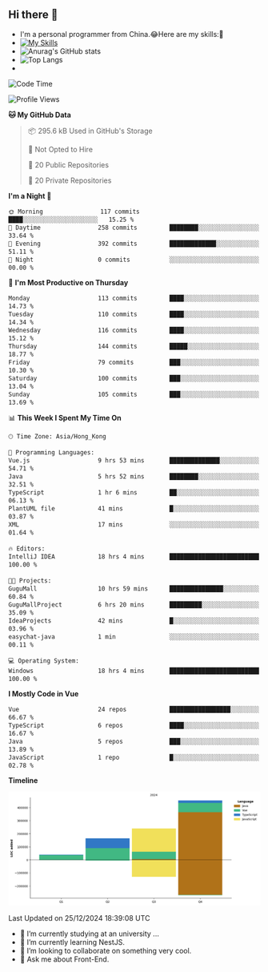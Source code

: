 ## Hi there 👋
- I'm a personal programmer from China.😂Here are my skills:🤔
- [![My Skills](https://skillicons.dev/icons?i=js,html,css,vue,typescript,java,golang)](https://skillicons.dev)
- ![Anurag's GitHub stats](https://github-readme-stats.vercel.app/api?username=FluffyChi-Xing&count_private=true&show_icons=true&theme=radical)
- ![Top Langs](https://github-readme-stats.vercel.app/api/top-langs/?username=FluffyChi-Xing)
- <!--START_SECTION:waka-->
![Code Time](http://img.shields.io/badge/Code%20Time-961%20hrs%204%20mins-blue)

![Profile Views](http://img.shields.io/badge/Profile%20Views-0-blue)

**🐱 My GitHub Data** 

> 📦 295.6 kB Used in GitHub's Storage 
 > 
> 🚫 Not Opted to Hire
 > 
> 📜 20 Public Repositories 
 > 
> 🔑 20 Private Repositories 
 > 
**I'm a Night 🦉** 

```text
🌞 Morning                117 commits         ████░░░░░░░░░░░░░░░░░░░░░   15.25 % 
🌆 Daytime                258 commits         ████████░░░░░░░░░░░░░░░░░   33.64 % 
🌃 Evening                392 commits         █████████████░░░░░░░░░░░░   51.11 % 
🌙 Night                  0 commits           ░░░░░░░░░░░░░░░░░░░░░░░░░   00.00 % 
```
📅 **I'm Most Productive on Thursday** 

```text
Monday                   113 commits         ████░░░░░░░░░░░░░░░░░░░░░   14.73 % 
Tuesday                  110 commits         ████░░░░░░░░░░░░░░░░░░░░░   14.34 % 
Wednesday                116 commits         ████░░░░░░░░░░░░░░░░░░░░░   15.12 % 
Thursday                 144 commits         █████░░░░░░░░░░░░░░░░░░░░   18.77 % 
Friday                   79 commits          ███░░░░░░░░░░░░░░░░░░░░░░   10.30 % 
Saturday                 100 commits         ███░░░░░░░░░░░░░░░░░░░░░░   13.04 % 
Sunday                   105 commits         ███░░░░░░░░░░░░░░░░░░░░░░   13.69 % 
```


📊 **This Week I Spent My Time On** 

```text
🕑︎ Time Zone: Asia/Hong_Kong

💬 Programming Languages: 
Vue.js                   9 hrs 53 mins       ██████████████░░░░░░░░░░░   54.71 % 
Java                     5 hrs 52 mins       ████████░░░░░░░░░░░░░░░░░   32.51 % 
TypeScript               1 hr 6 mins         ██░░░░░░░░░░░░░░░░░░░░░░░   06.13 % 
PlantUML file            41 mins             █░░░░░░░░░░░░░░░░░░░░░░░░   03.87 % 
XML                      17 mins             ░░░░░░░░░░░░░░░░░░░░░░░░░   01.64 % 

🔥 Editors: 
IntelliJ IDEA            18 hrs 4 mins       █████████████████████████   100.00 % 

🐱‍💻 Projects: 
GuguMall                 10 hrs 59 mins      ███████████████░░░░░░░░░░   60.84 % 
GuguMallProject          6 hrs 20 mins       █████████░░░░░░░░░░░░░░░░   35.09 % 
IdeaProjects             42 mins             █░░░░░░░░░░░░░░░░░░░░░░░░   03.96 % 
easychat-java            1 min               ░░░░░░░░░░░░░░░░░░░░░░░░░   00.11 % 

💻 Operating System: 
Windows                  18 hrs 4 mins       █████████████████████████   100.00 % 
```

**I Mostly Code in Vue** 

```text
Vue                      24 repos            █████████████████░░░░░░░░   66.67 % 
TypeScript               6 repos             ████░░░░░░░░░░░░░░░░░░░░░   16.67 % 
Java                     5 repos             ███░░░░░░░░░░░░░░░░░░░░░░   13.89 % 
JavaScript               1 repo              █░░░░░░░░░░░░░░░░░░░░░░░░   02.78 % 
```



**Timeline**

![Lines of Code chart](https://raw.githubusercontent.com/FluffyChi-Xing/FluffyChi-Xing/main/assets/bar_graph.png)


 Last Updated on 25/12/2024 18:39:08 UTC
<!--END_SECTION:waka-->
- 🔭 I’m currently studying at an university ...
- 🌱 I’m currently learning NestJS.
- 👯 I’m looking to collaborate on something very cool.
- 💬 Ask me about Front-End.
